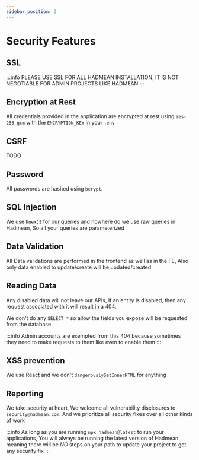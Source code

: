 ```yaml
---
sidebar_position: 2
---
```


# Security Features

## SSL
:::info
  PLEASE USE SSL FOR ALL HADMEAN INSTALLATION, IT IS NOT NEGOTIABLE FOR ADMIN PROJECTS LIKE HADMEAN
:::

## Encryption at Rest

All credentials provided in the application are encrypted at rest using `aes-256-gcm` with the `ENCRYPTION_KEY` in your `.env`

## CSRF 
TODO

## Password 
All passwords are hashed using `bcrypt`.

## SQL Injection
We use `KnexJS` for our queries and nowhere do we use raw queries in Hadmean, So all your queries are parameterized

## Data Validation
All Data validations are performed in the frontend as well as in the FE, Also only data enabled to update/create will be updated/created

## Reading Data
Any disabled data will not leave our APIs, If an entity is disabled, then any request associated with it will result in a 404.

We don't do any `SELECT *` so allow the fields you expose will be requested from the database

:::info
Admin accounts are exempted from this 404 because sometimes they need to make requests to them like even to enable them
:::

## XSS prevention
We use React and we don't `dangerouslySetInnerHTML` for anything

## Reporting
We take security at heart, We welcome all vulnerability disclosures to `security@hadmean.com`. And we prioritize all security fixes over all other kinds of work

:::info
As long as you are running `npx hadmean@latest` to run your applications, You will always be running the latest version of Hadmean meaning there will be *NO* steps on your path to update your project to get any security fix 
:::